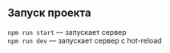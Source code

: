 ## Запуск проекта

`npm run start` — запускает сервер  
`npm run dev` — запускает сервер с hot-reload
